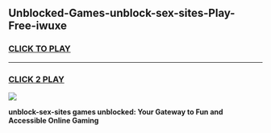 
## Unblocked-Games-unblock-sex-sites-Play-Free-iwuxe
<h3>
<a href="https://premium76.site?title=unblock-sex-sites&ref=18A1">CLICK TO PLAY</a></h3>
<hr>

<h3>
<a href="https://premium76.site?title=unblock-sex-sites&ref=18A1">CLICK 2 PLAY</a>
  
</h3>

<a href="https://premium76.site?title=unblock-sex-sites&ref=18A1"><img src="https://clearcache.store/games.png"></a>


**unblock-sex-sites games unblocked: Your Gateway to Fun and Accessible Online Gaming**

